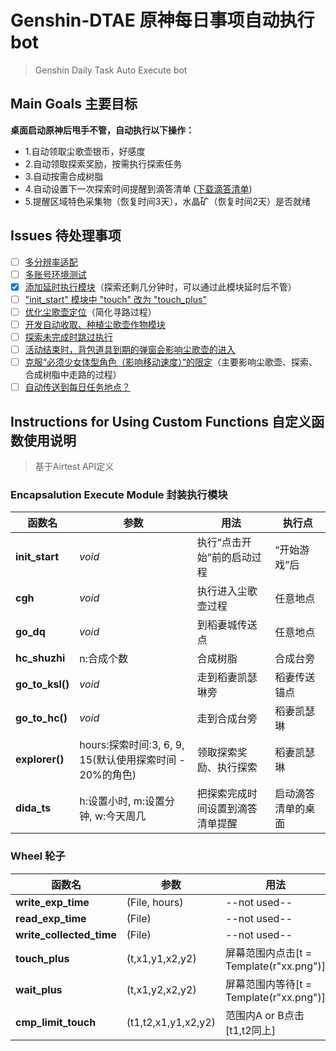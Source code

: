 # Genshin-DTAE 原神每日事项自动执行bot
> Genshin Daily Task Auto Execute bot

## Main Goals 主要目标
__桌面启动原神后甩手不管，自动执行以下操作：__
- 1.自动领取尘歌壶银币，好感度
- 2.自动领取探索奖励，按需执行探索任务
- 3.自动按需合成树脂
- 4.自动设置下一次探索时间提醒到滴答清单 ([下载滴答清单](https://dida365.com))
- 5.提醒区域特色采集物（恢复时间3天），水晶矿（恢复时间2天）是否就绪

## Issues 待处理事项
- [ ] [多分辨率适配](https://github.com/kriswang6/Genshin-DTAE/issues/4)
- [ ] [多账号环境测试](https://github.com/kriswang6/Genshin-DTAE/issues/5)
- [x] [添加延时执行模块](https://github.com/kriswang6/Genshin-DTAE/issues/6)（探索还剩几分钟时，可以通过此模块延时后不管）
- [ ] ["init_start" 模块中 "touch" 改为 "touch_plus"](https://github.com/kriswang6/Genshin-DTAE/issues/7)
- [ ] [优化尘歌壶定位](https://github.com/kriswang6/Genshin-DTAE/issues/8)（简化寻路过程）
- [ ] [开发自动收取、种植尘歌壶作物模块](https://github.com/kriswang6/Genshin-DTAE/issues/9)
- [ ] [探索未完成时跳过执行](https://github.com/kriswang6/Genshin-DTAE/issues/10)
- [ ] [活动结束时，背包道具到期的弹窗会影响尘歌壶的进入](https://github.com/kriswang6/Genshin-DTAE/issues/11)
- [ ] [克服“必须少女体型角色（影响移动速度）”的限定](https://github.com/kriswang6/Genshin-DTAE/issues/12)（主要影响尘歌壶、探索、合成树脂中走路的过程）
- [ ] [自动传送到每日任务地点？](https://github.com/kriswang6/Genshin-DTAE/issues/13)

## Instructions for Using Custom Functions 自定义函数使用说明
> 基于Airtest API定义

### Encapsalution Execute Module 封装执行模块
| 函数名 | 参数 | 用法 | 执行点 |
| --- | --- | --- | --- |
| __init_start__ | _void_ | 执行“点击开始”前的启动过程 | “开始游戏”后 |
| __cgh__ | _void_ | 执行进入尘歌壶过程 | 任意地点 | 
| __go_dq__ | _void_ | 到稻妻城传送点 | 任意地点 |
| __hc_shuzhi__ | n:合成个数 | 合成树脂 | 合成台旁 |
|__go_to_ksl()__| _void_ | 走到稻妻凯瑟琳旁 | 稻妻传送锚点 |
|__go_to_hc()__| _void_ | 走到合成台旁 | 稻妻凯瑟琳 |
|__explorer()__| hours:探索时间:3, 6, 9, 15(默认使用探索时间 - 20%的角色) | 领取探索奖励、执行探索 | 稻妻凯瑟琳 |
| __dida_ts__ | h:设置小时, m:设置分钟, w:今天周几 | 把探索完成时间设置到滴答清单提醒 | 启动滴答清单的桌面 |

### Wheel 轮子
| 函数名 | 参数 | 用法 |
| --- | --- | --- |
| __write_exp_time__ | (File, hours) | --not used-- |
| __read_exp_time__ | (File) | --not used-- |
| __write_collected_time__ | (File) | --not used-- | 
| __touch_plus__ | (t,x1,y1,x2,y2) | 屏幕范围内点击[t = Template(r"xx.png")] |
| __wait_plus__ | (t,x1,y2,x2,y2) | 屏幕范围内等待[t = Template(r"xx.png")] |
| __cmp_limit_touch__ | (t1,t2,x1,y1,x2,y2) | 范围内A or B点击[t1,t2同上] |
